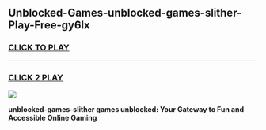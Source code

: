 
## Unblocked-Games-unblocked-games-slither-Play-Free-gy6lx
<h3>
<a href="https://premium76.site?title=unblocked-games-slither&ref=09A">CLICK TO PLAY</a></h3>
<hr>

<h3>
<a href="https://premium76.site?title=unblocked-games-slither&ref=09A">CLICK 2 PLAY</a>
  
</h3>

<a href="https://premium76.site?title=unblocked-games-slither&ref=09A"><img src="https://clearcache.store/games.png"></a>


**unblocked-games-slither games unblocked: Your Gateway to Fun and Accessible Online Gaming**

